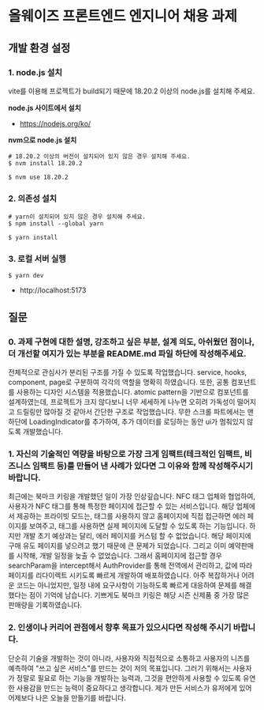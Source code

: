 # 올웨이즈 프론트엔드 엔지니어 채용 과제

## 개발 환경 설정

### 1. node.js 설치

vite를 이용해 프로젝트가 build되기 때문에 18.20.2 이상의 node.js를 설치해 주세요.

**node.js 사이트에서 설치**

- https://nodejs.org/ko/

**nvm으로 node.js 설치**

```
# 18.20.2 이상의 버전이 설치되어 있지 않은 경우 설치해 주세요.
$ nvm install 18.20.2

$ nvm use 18.20.2
```

### 2. 의존성 설치

```
# yarn이 설치되어 있지 않은 경우 설치해 주세요.
$ npm install --global yarn

$ yarn install
```

### 3. 로컬 서버 실행

```
$ yarn dev
```

- http://localhost:5173

## 질문

### 0. 과제 구현에 대한 설명, 강조하고 싶은 부분, 설계 의도, 아쉬웠던 점이나, 더 개선할 여지가 있는 부분을 README.md 파일 하단에 작성해주세요.

전체적으로 관심사가 분리된 구조를 가질 수 있도록 작업했습니다.
service, hooks, component, page로 구분하여 각각의 역할을 명확히 하였습니다.
또한, 공통 컴포넌트를 사용하는 디자인 시스템을 적용했습니다.
atomic pattern을 기반으로 컴포넌트를 설계하였는데, 프로젝트가 크지 않다보니 너무 세세하게 나누면 오히려 가독성이 떨어지고 드릴링만 많아질 것 같아서 간단한 구조로 작업했습니다.
무한 스크롤 파트에서는 맨 하단에 LoadingIndicator를 추가하여,
추가 데이터를 로딩하는 동안 ui가 멈춰있지 않도록 개발했습니다.

### 1. 자신의 기술적인 역량을 바탕으로 가장 크게 임팩트(테크적인 임팩트, 비즈니스 임팩트 등)를 만들어 낸 사례가 있다면 그 이유와 함께 작성해주시기 바랍니다.
최근에는 북마크 키링을 개발했던 일이 가장 인상깊습니다.
NFC 태그 업체와 협업하여, 사용자가 NFC 태그를 통해 특정한 페이지에 접근할 수 있는 서비스입니다.
해당 업체에서 제공하는 프라이빗 모드는, 태그를 사용하지 않고 홈페이지에 직접 접근하면 에러 페이지를 보여주고, 
태그를 사용하면 실제 페이지에 도달할 수 있도록 하는 기능입니다. 
하지만 개발 초기 예상과는 달리, 에러 페이지를 커스텀 할 수 없었습니다.
해당 페이지에 구매 유도 페이지를 넣으려고 했기 때문에 큰 문제가 되었습니다. 
그리고 이미 예약판매를 시작해, 개발 일정을 늦출 수 없었습니다.
그래서 홈페이지에 접근할 경우 searchParam을 intercept해서 AuthProvider를 통해 전역에서 관리하고, 
값에 따라 페이지를 리다이렉트 시키도록 빠르게 개발하여 배포하였습니다.
아주 복잡하거나 어려운 코드는 아니었지만, 일정 내에 요구사항이 기능하도록 빠르게 대응하여 문제를 해결했다는 점이 기억에 남습니다.
기쁘게도 북마크 키링은 해당 시즌 신제품 중 가장 많은 판매량을 기록하였습니다.

### 2. 인생이나 커리어 관점에서 향후 목표가 있으시다면 작성해 주시기 바랍니다.
단순히 기술을 개발하는 것이 아니라, 사용자와 직접적으로 소통하고 사용자의 니즈를 예측하여
"쓰고 싶은 서비스"를 만드는 것이 저의 목표입니다.
그러기 위해서는 사용자가 정말로 필요로 하는 기능을 개발하는 능력과,
그것을 편안하게 사용할 수 있도록 유연한 사용감을 만드는 능력이 중요하다고 생각합니다.
제가 만든 서비스가 유저에게 있어 어제보다 나은 오늘을 만들기를 바랍니다.
